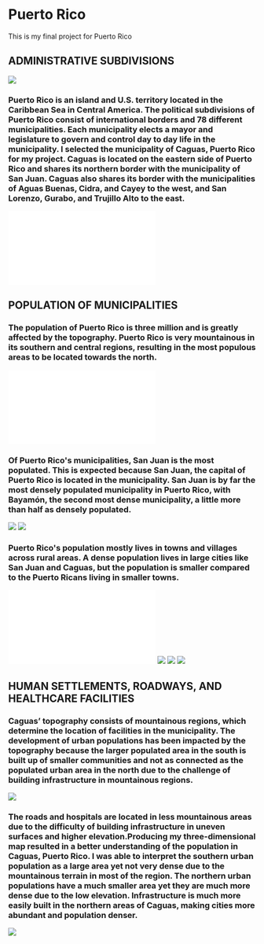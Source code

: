 # Puerto Rico

This is my final project for Puerto Rico

## ADMINISTRATIVE SUBDIVISIONS
![](Rplot07.png)
### Puerto Rico is an island and U.S. territory located in the Caribbean Sea in Central America. The political subdivisions of Puerto Rico consist of international borders and 78 different municipalities. Each municipality elects a mayor and legislature to govern and control day to day life in the municipality. I selected the municipality of Caguas, Puerto Rico for my project. Caguas is located on the eastern side of Puerto Rico and shares its northern border with the municipality of San Juan. Caguas also shares its border with the municipalities of Aguas Buenas, Cidra, and Cayey to the west, and San Lorenzo, Gurabo, and Trujillo Alto to the east. 
![](Caguas_Zoom.pdf)

## POPULATION OF MUNICIPALITIES
### The population of Puerto Rico is three million and is greatly affected by the topography. Puerto Rico is very mountainous in its southern and central regions, resulting in the most populous areas to be located towards the north. 
![](puert_map_contour.png.pdf)
### Of Puerto Rico's municipalities, San Juan is the most populated. This is expected because San Juan, the capital of Puerto Rico is located in the municipality. San Juan is by far the most densely populated municipality in Puerto Rico, with Bayamón, the second most dense municipality, a little more than half as densely populated.
![](puert_pop19.png)
![](puert_bplt.png)
### Puerto Rico's population mostly lives in towns and villages across rural areas. A dense population lives in large cities like San Juan and Caguas, but the population is smaller compared to the Puerto Ricans living in smaller towns. 
![](Rplot.pdf)
![](Rplot02.png)
![](pop_sum.png)
![](diff_mean3d.png)

## HUMAN SETTLEMENTS, ROADWAYS, AND HEALTHCARE FACILITIES 
### Caguas’ topography consists of mountainous regions, which determine the location of facilities in the municipality. The development of urban populations has been impacted by the topography because the larger populated area in the south is built up of smaller communities and not as connected as the populated urban area in the north due to the challenge of building infrastructure in mountainous regions.
![](Proj3_p2.png)
### The roads and hospitals are located in less mountainous areas due to the difficulty of building infrastructure in uneven surfaces and higher elevation.Producing my three-dimensional map resulted in a better understanding of the population in Caguas, Puerto Rico. I was able to interpret the southern urban population as a large area yet not very dense due to the mountainous terrain in most of the region. The northern urban populations have a much smaller area yet they are much more dense due to the low elevation. Infrastructure is much more easily built in the northern areas of Caguas, making cities more abundant and population denser. 
![](CaguasProj4.png)
